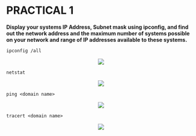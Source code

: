 # PRACTICAL 1
**Display your systems IP Address, Subnet mask using ipconfig, and find out the network address
and the maximum number of systems possible on your network and range of IP addresses
available to these systems.**

`ipconfig /all`
<p align="center">
<img src="https://user-images.githubusercontent.com/68191677/193320183-5a8255af-0a9b-4a1a-8e71-5afa581aa7d4.png"  />
</p>

`netstat`
<p align="center">
<img src="https://user-images.githubusercontent.com/68191677/193320563-113f9be5-ee2c-477c-9192-cface2354833.png"  />
</p>

`ping <domain name>`
<p align="center">
<img src="https://user-images.githubusercontent.com/68191677/193321453-5f57346f-d2d0-4473-a1de-2f642cf24155.png"  />
</p>

`tracert <domain name>`
<p align="center">
<img src="https://user-images.githubusercontent.com/68191677/193321753-f68da602-ad47-4481-a753-d67a1cb9a6c8.png"  />
</p>
